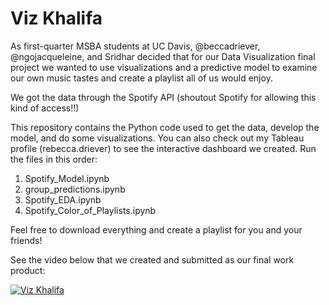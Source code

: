 # Viz Khalifa
As first-quarter MSBA students at UC Davis, @beccadriever, @ngojacqueleine, and Sridhar decided that for our Data Visualization final project we wanted to use visualizations and a predictive model to examine our own music tastes and create a playlist all of us would enjoy.

We got the data through the Spotify API (shoutout Spotify for allowing this kind of access!!)

This repository contains the Python code used to get the data, develop the model, and do some visualizations. 
You can also check out my Tableau profile (rebecca.driever) to see the interactive dashboard we created. Run the files in this order: 
  1. Spotify_Model.ipynb
  2. group_predictions.ipynb
  3. Spotify_EDA.ipynb
  4. Spotify_Color_of_Playlists.ipynb

Feel free to download everything and create a playlist for you and your friends!

See the video below that we created and submitted as our final work product:

[![Viz Khalifa](https://img.youtube.com/vi/LwtY5U5H3q0/0.jpg)](https://www.youtube.com/watch?v=LwtY5U5H3q0 "Viz Khalifa")
